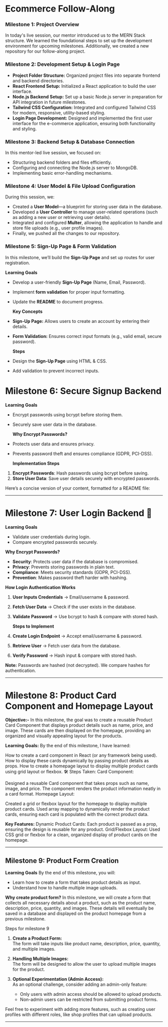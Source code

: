 # Ecommerce Follow-Along  

### **Milestone 1: Project Overview**  
In today's live session, our mentor introduced us to the MERN Stack structure. We learned the foundational steps to set up the development environment for upcoming milestones. Additionally, we created a new repository for our follow-along project.  

### **Milestone 2: Development Setup & Login Page**  

- **Project Folder Structure:** Organized project files into separate frontend and backend directories.  
- **React Frontend Setup:** Initialized a React application to build the user interface.  
- **Node.js Backend Setup:** Set up a basic Node.js server in preparation for API integration in future milestones.  
- **Tailwind CSS Configuration:** Integrated and configured Tailwind CSS for modern, responsive, utility-based styling.  
- **Login Page Development:** Designed and implemented the first user interface for the e-commerce application, ensuring both functionality and styling.  


### **Milestone 3: Backend Setup & Database Connection**  

In this mentor-led live session, we focused on:  
- Structuring backend folders and files efficiently.  
- Configuring and connecting the Node.js server to MongoDB.  
- Implementing basic error-handling mechanisms.  


### **Milestone 4: User Model & File Upload Configuration**  

During this session, we:  
- Created a **User Model**—a blueprint for storing user data in the database.  
- Developed a **User Controller** to manage user-related operations (such as adding a new user or retrieving user details).  
- Integrated and configured **Multer**, allowing the application to handle and store file uploads (e.g., user profile images).  
- Finally, we pushed all the changes to our repository.

### **Milestone 5: Sign-Up Page & Form Validation**  

In this milestone, we’ll build the **Sign-Up Page** and set up routes for user registration.  

 **Learning Goals**
- Develop a user-friendly **Sign-Up Page** (Name, Email, Password).  
- Implement **form validation** for proper input formatting.  
- Update the **README** to document progress.  

  **Key Concepts**  
- **Sign-Up Page:** Allows users to create an account by entering their details.  
- **Form Validation:** Ensures correct input formats (e.g., valid email, secure password).

  **Steps**  
- Design the **Sign-Up Page** using HTML & CSS.  
- Add validation to prevent incorrect inputs.  

# Milestone 6: Secure Signup Backend 

 **Learning Goals**  
- Encrypt passwords using bcrypt before storing them.  
- Securely save user data in the database.  

  **Why Encrypt Passwords?**   
- Protects user data and ensures privacy.  
- Prevents password theft and ensures compliance (GDPR, PCI-DSS).  

  **Implementation Steps**  
1. **Encrypt Passwords**: Hash passwords using bcrypt before saving.  
2. **Store User Data**: Save user details securely with encrypted passwords.   

Here’s a concise version of your content, formatted for a README file:  

---

# Milestone 7: User Login Backend 🚀  

 **Learning Goals**  
- Validate user credentials during login.  
- Compare encrypted passwords securely.  

 **Why Encrypt Passwords?** 
- **Security**: Protects user data if the database is compromised.  
- **Privacy**: Prevents storing passwords in plain text.  
- **Compliance**: Meets security standards (GDPR, PCI-DSS).  
- **Prevention**: Makes password theft harder with hashing.  

 **How Login Authentication Works**  
1. **User Inputs Credentials** → Email/username & password.  
2. **Fetch User Data** → Check if the user exists in the database.  
3. **Validate Password** → Use bcrypt to hash & compare with stored hash.  

   **Steps to Implement**  
1. **Create Login Endpoint** → Accept email/username & password.  
2. **Retrieve User** → Fetch user data from the database.  
3. **Verify Password** → Hash input & compare with stored hash.  

 **Note:** Passwords are hashed (not decrypted). We compare hashes for authentication.  

---

# Milestone 8: Product Card Component and Homepage Layout

**Objective:-**
In this milestone, the goal was to create a reusable Product Card Component that displays product details such as name, price, and image. These cards are then displayed on the homepage, providing an organized and visually appealing layout for the products.

 **Learning Goals:**
By the end of this milestone, I have learned:

How to create a card component in React (or any framework being used).
How to display these cards dynamically by passing product details as props.
How to create a homepage layout to display multiple product cards using grid layout or flexbox.
🛠 Steps Taken:
Card Component:

Designed a reusable Card component that takes props such as name, image, and price.
The component renders the product information neatly in a card format.
Homepage Layout:

Created a grid or flexbox layout for the homepage to display multiple product cards.
Used array mapping to dynamically render the product cards, ensuring each card is populated with the correct product data.

**Key Features:**
Dynamic Product Cards: Each product is passed as a prop, ensuring the design is reusable for any product.
Grid/Flexbox Layout: Used CSS grid or flexbox for a clean, organized display of product cards on the homepage.

---

## Milestone 9: Product Form Creation

**Learning Goals**
By the end of this milestone, you will:
- Learn how to create a form that takes product details as input.
- Understand how to handle multiple image uploads.

**Why create product form?**
In this milestone, we will create a form that collects all necessary details about a product, such as the product name, description, price, quantity, and images. These details will eventually be saved in a database and displayed on the product homepage from a previous milestone.

Steps for milestone 9
1. **Create a Product Form:**  
   The form will take inputs like product name, description, price, quantity, and multiple images.

2. **Handling Multiple Images:**  
   The form will be designed to allow the user to upload multiple images for the product.

3. **Optional Experimentation (Admin Access):**  
   As an optional challenge, consider adding an admin-only feature:
   - Only users with admin access should be allowed to upload products.
   - Non-admin users can be restricted from submitting product forms.

Feel free to experiment with adding more features, such as creating user profiles with different roles, like shop profiles that can upload products.

---